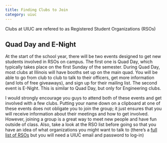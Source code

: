 ```yaml
---
title: Finding Clubs to Join
category: uiuc
---
```


Clubs at UIUC are refered to as Registered Student Organizations (RSOs)

## Quad Day and E-Night
At the start of the school year, there will be two events designed 
to get new students involved in RSOs on campus. 
The first one is Quad Day, which typically takes place on the first Sunday of the semester. 
During Quad Day, most clubs at Illinois will have booths set up on the main quad. 
You will be able to go from club to club to talk to their officers, get more information 
(and lots of free giveaways), and sign up for their mailing list. 
The second event is E-Night. This is similar to Quad Day, but only for Engineering clubs.

I would strongly encourage you guys to attend both of these events and get involved with a few
clubs. Putting your name down on a clipboard at one of these events does not obligate you to 
join the group; it just ensures that you will receive information about their meetings and 
how to get involved. However, joining a group is a great way to meet new people and have 
fun outside of class. Also, take a look at the RSO list before going so that you have an 
idea of what organizations you might want to talk to (there’s a [full list of RSOs](https://illinois.collegiatelink.net/organizations) but you will need a UIUC 
email and password to log-in)
